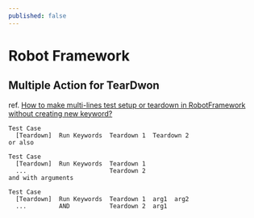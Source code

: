 ```yaml
---
published: false
---
```


# Robot Framework

## Multiple Action for TearDwon
ref. [How to make multi-lines test setup or teardown in RobotFramework without creating new keyword?](http://stackoverflow.com/questions/22691941/how-to-make-multi-lines-test-setup-or-teardown-in-robotframework-without-creatin)

    Test Case
      [Teardown]  Run Keywords  Teardown 1  Teardown 2
    or also

    Test Case
      [Teardown]  Run Keywords  Teardown 1  
      ...                       Teardown 2 
    and with arguments

    Test Case
      [Teardown]  Run Keywords  Teardown 1  arg1  arg2
      ...         AND           Teardown 2  arg1  
  